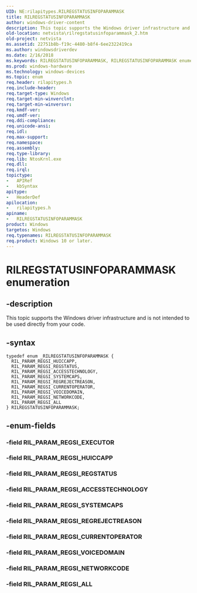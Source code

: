 ```yaml
---
UID: NE:rilapitypes.RILREGSTATUSINFOPARAMMASK
title: RILREGSTATUSINFOPARAMMASK
author: windows-driver-content
description: This topic supports the Windows driver infrastructure and is not intended to be used directly from your code.
old-location: netvista\rilregstatusinfoparammask_2.htm
old-project: netvista
ms.assetid: 22751b8b-f19c-4480-b8f4-6ee2322419ca
ms.author: windowsdriverdev
ms.date: 2/16/2018
ms.keywords: RILREGSTATUSINFOPARAMMASK, RILREGSTATUSINFOPARAMMASK enumeration [Network Drivers Starting with Windows Vista], RIL_PARAM_REGSI_ACCESSTECHNOLOGY, RIL_PARAM_REGSI_ALL, RIL_PARAM_REGSI_CURRENTOPERATOR, RIL_PARAM_REGSI_HUICCAPP, RIL_PARAM_REGSI_NETWORKCODE, RIL_PARAM_REGSI_REGREJECTREASON, RIL_PARAM_REGSI_REGSTATUS, RIL_PARAM_REGSI_SYSTEMCAPS, RIL_PARAM_REGSI_VOICEDOMAIN, netvista.rilregstatusinfoparammask_2, rilapitypes/RILREGSTATUSINFOPARAMMASK, rilapitypes/RIL_PARAM_REGSI_ACCESSTECHNOLOGY, rilapitypes/RIL_PARAM_REGSI_ALL, rilapitypes/RIL_PARAM_REGSI_CURRENTOPERATOR, rilapitypes/RIL_PARAM_REGSI_HUICCAPP, rilapitypes/RIL_PARAM_REGSI_NETWORKCODE, rilapitypes/RIL_PARAM_REGSI_REGREJECTREASON, rilapitypes/RIL_PARAM_REGSI_REGSTATUS, rilapitypes/RIL_PARAM_REGSI_SYSTEMCAPS, rilapitypes/RIL_PARAM_REGSI_VOICEDOMAIN
ms.prod: windows-hardware
ms.technology: windows-devices
ms.topic: enum
req.header: rilapitypes.h
req.include-header: 
req.target-type: Windows
req.target-min-winverclnt: 
req.target-min-winversvr: 
req.kmdf-ver: 
req.umdf-ver: 
req.ddi-compliance: 
req.unicode-ansi: 
req.idl: 
req.max-support: 
req.namespace: 
req.assembly: 
req.type-library: 
req.lib: NtosKrnl.exe
req.dll: 
req.irql: 
topictype:
-	APIRef
-	kbSyntax
apitype:
-	HeaderDef
apilocation:
-	rilapitypes.h
apiname:
-	RILREGSTATUSINFOPARAMMASK
product: Windows
targetos: Windows
req.typenames: RILREGSTATUSINFOPARAMMASK
req.product: Windows 10 or later.
---
```


# RILREGSTATUSINFOPARAMMASK enumeration


## -description


This topic supports the Windows driver infrastructure and is not intended to be used directly from your code. 


## -syntax


````
typedef enum _RILREGSTATUSINFOPARAMMASK { 
  RIL_PARAM_REGSI_HUICCAPP,
  RIL_PARAM_REGSI_REGSTATUS,
  RIL_PARAM_REGSI_ACCESSTECHNOLOGY,
  RIL_PARAM_REGSI_SYSTEMCAPS,
  RIL_PARAM_REGSI_REGREJECTREASON,
  RIL_PARAM_REGSI_CURRENTOPERATOR,
  RIL_PARAM_REGSI_VOICEDOMAIN,
  RIL_PARAM_REGSI_NETWORKCODE,
  RIL_PARAM_REGSI_ALL
} RILREGSTATUSINFOPARAMMASK;
````


## -enum-fields




### -field RIL_PARAM_REGSI_EXECUTOR


### -field RIL_PARAM_REGSI_HUICCAPP


### -field RIL_PARAM_REGSI_REGSTATUS


### -field RIL_PARAM_REGSI_ACCESSTECHNOLOGY


### -field RIL_PARAM_REGSI_SYSTEMCAPS


### -field RIL_PARAM_REGSI_REGREJECTREASON


### -field RIL_PARAM_REGSI_CURRENTOPERATOR


### -field RIL_PARAM_REGSI_VOICEDOMAIN


### -field RIL_PARAM_REGSI_NETWORKCODE


### -field RIL_PARAM_REGSI_ALL

